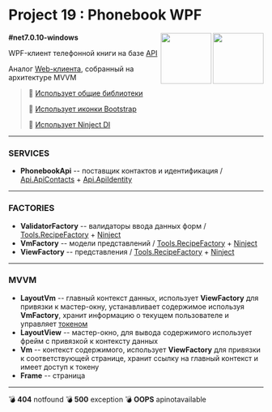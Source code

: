 # Project 19 : Phonebook WPF

<img align="right" width="100" height="100" src="https://github.com/rozhkovsvyat/Project19.WPF/assets/71471748/530dedd2-4fa9-4b5f-aaf3-61bce8b6b315">
<img align="right" width="100" height="100" src="https://github.com/rozhkovsvyat/Project19.WPF/assets/71471748/f40f2155-4c9a-4f8c-9754-4e10d46bd57c">

**#net7.0.10-windows**


WPF-клиент телефонной книги на базе [API](https://github.com/rozhkovsvyat/Project19.API)

Аналог [Web-клиента](https://github.com/rozhkovsvyat/Project19.Web), собранный на архитектуре MVVM

> :link: [Использует общие библиотеки](https://github.com/rozhkovsvyat/Project19.Libs)
>
> :link: [Использует иконки Bootstrap](https://www.nuget.org/packages/BootstrapIcons.Wpf)
> 
> 🥷 [Использует Ninject DI](https://www.nuget.org/packages/Ninject)

---

### SERVICES

* **PhonebookApi** -- поставщик контактов и идентификация / [Api.ApiContacts](https://www.nuget.org/packages/RozhkovSvyat.Project19.Services.Api.ApiContacts) + [Api.ApiIdentity](https://www.nuget.org/packages/RozhkovSvyat.Project19.Services.Api.ApiIdentity)

---

### FACTORIES

* **ValidatorFactory** -- валидаторы ввода данных форм / [Tools.RecipeFactory](https://github.com/rozhkovsvyat/Tools.RecipeFactory) + [Ninject](https://www.nuget.org/packages/Ninject)
* **VmFactory** -- модели представлений / [Tools.RecipeFactory](https://github.com/rozhkovsvyat/Tools.RecipeFactory) + [Ninject](https://www.nuget.org/packages/Ninject)
* **ViewFactory** -- представления / [Tools.RecipeFactory](https://github.com/rozhkovsvyat/Tools.RecipeFactory) + [Ninject](https://www.nuget.org/packages/Ninject)

---

### MVVM

* **LayoutVm** -- главный контекст данных, использует **ViewFactory** для привязки к мастер-окну, устанавливает содержимое используя **VmFactory**, хранит информацию о текущем пользователе и управляет [токеном](https://www.nuget.org/packages/Microsoft.AspNetCore.Authentication.JwtBearer) 
* **LayoutView** -- мастер-окно, для вывода содержимого использует фрейм с привязкой к контексту данных
* **Vm** -- контекст содержимого, использует **ViewFactory** для привязки к соответствующей странице, хранит ссылку на главный контекст и имеет доступ к токену
* **Frame** -- страница

---

💣 **404** notfound
💣 **500** exception
💣 **OOPS** apinotavailable

